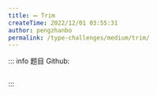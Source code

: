 ```yaml
---
title: ➖ Trim
createTime: 2022/12/01 03:55:31
author: pengzhanbo
permalink: /type-challenges/medium/trim/
---
```


::: info 题目
Github: []()

```ts
```
:::
